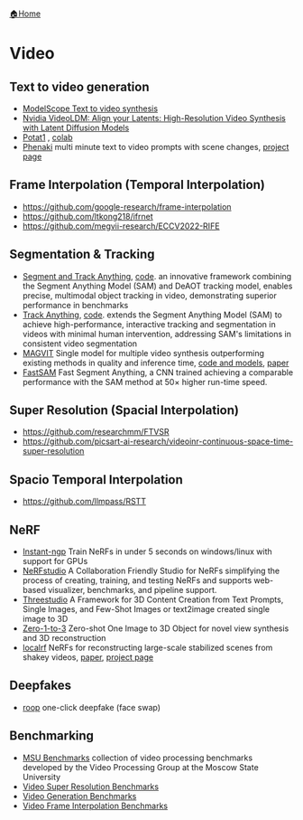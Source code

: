 [🏠Home](README.md)

# Video
## Text to video generation
- [ModelScope Text to video synthesis](https://huggingface.co/spaces/damo-vilab/modelscope-text-to-video-synthesis)
- [Nvidia VideoLDM: Align your Latents: High-Resolution Video Synthesis with Latent Diffusion Models](https://research.nvidia.com/labs/toronto-ai/VideoLDM/)
- [Potat1](https://huggingface.co/camenduru/potat1) , [colab](https://github.com/camenduru/text-to-video-synthesis-colab)
- [Phenaki](https://openreview.net/forum?id=vOEXS39nOF) multi minute text to video prompts with scene changes, [project page](https://phenaki.video/)

## Frame Interpolation (Temporal Interpolation)
- https://github.com/google-research/frame-interpolation
- https://github.com/ltkong218/ifrnet
- https://github.com/megvii-research/ECCV2022-RIFE

## Segmentation & Tracking
- [Segment and Track Anything](https://arxiv.org/abs/2305.06558v1), [code](https://github.com/z-x-yang/segment-and-track-anything). an innovative framework combining the Segment Anything Model (SAM) and DeAOT tracking model, enables precise, multimodal object tracking in video, demonstrating superior performance in benchmarks
- [Track Anything](https://arxiv.org/abs/2304.11968v2), [code](https://github.com/gaomingqi/track-anything). extends the Segment Anything Model (SAM) to achieve high-performance, interactive tracking and segmentation in videos with minimal human intervention, addressing SAM's limitations in consistent video segmentation
- [MAGVIT](https://magvit.cs.cmu.edu/) Single model for multiple video synthesis outperforming existing methods in quality and inference time, [code and models](https://github.com/MAGVIT/magvit), [paper](https://arxiv.org/pdf/2212.05199.pdf)
- [FastSAM](https://github.com/CASIA-IVA-Lab/FastSAM) Fast Segment Anything, a CNN trained achieving a comparable performance with the SAM method at 50× higher run-time speed.

## Super Resolution (Spacial Interpolation)
- https://github.com/researchmm/FTVSR
- https://github.com/picsart-ai-research/videoinr-continuous-space-time-super-resolution

## Spacio Temporal Interpolation
- https://github.com/llmpass/RSTT

## NeRF
- [Instant-ngp](https://github.com/NVlabs/instant-ngp) Train NeRFs in under 5 seconds on windows/linux with support for GPUs
- [NeRFstudio](https://github.com/nerfstudio-project/nerfstudio) A Collaboration Friendly Studio for NeRFs simplifying the process of creating, training, and testing NeRFs and supports web-based visualizer, benchmarks, and pipeline support.
- [Threestudio](https://github.com/threestudio-project/threestudio) A Framework for 3D Content Creation from Text Prompts, Single Images, and Few-Shot Images or text2image created single image to 3D
- [Zero-1-to-3](https://github.com/cvlab-columbia/zero123) Zero-shot One Image to 3D Object for novel view synthesis and 3D reconstruction
- [localrf](https://github.com/facebookresearch/localrf) NeRFs for reconstructing large-scale stabilized scenes from shakey videos, [paper](https://localrf.github.io/localrf.pdf), [project page](https://localrf.github.io/)

## Deepfakes
- [roop](https://github.com/s0md3v/roop) one-click deepfake (face swap)

## Benchmarking
- [MSU Benchmarks](https://videoprocessing.ai/) collection of video processing benchmarks developed by the Video Processing Group at the Moscow State University
- [Video Super Resolution Benchmarks](https://paperswithcode.com/task/video-super-resolution)
- [Video Generation Benchmarks](https://paperswithcode.com/task/video-generation)
- [Video Frame Interpolation Benchmarks](https://paperswithcode.com/task/video-frame-interpolation)
